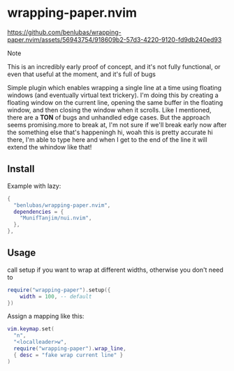 # wrapping-paper.nvim


https://github.com/benlubas/wrapping-paper.nvim/assets/56943754/918609b2-57d3-4220-9120-fd9db240ed93


> [!NOTE]
> This is an incredibly early proof of concept, and it's not fully functional, or even that useful
> at the moment, and it's full of bugs

Simple plugin which enables wrapping a single line at a time using floating windows (and eventually virtual text trickery). I'm doing this by creating a floating window on the current line, opening the same buffer in the floating window, and then closing the window when it scrolls. Like I mentioned, there are a **TON** of bugs and unhandled edge cases. But the approach seems promising.more to break at, I'm not sure if we'll break early now after the something else that's happeningh hi, woah this is pretty accurate hi there, I'm able to type here and when I get to the end of the line it will extend the whindow like that!

## Install

Example with lazy:

```lua
{
  "benlubas/wrapping-paper.nvim",
  dependencies = {
    "MunifTanjim/nui.nvim",
  },
},
```


## Usage

call setup if you want to wrap at different widths, otherwise you don't need to

```lua
require("wrapping-paper").setup({
    width = 100, -- default
})
```

Assign a mapping like this:

```lua
vim.keymap.set(
  "n",
  "<localleader>w",
  require("wrapping-paper").wrap_line,
  { desc = "fake wrap current line" }
)
```
